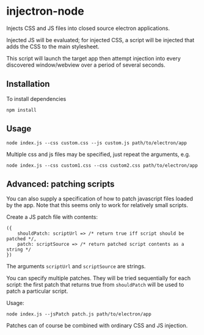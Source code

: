 # injectron-node

Injects CSS and JS files into closed source electron applications.

Injected JS will be evaluated; for injected CSS, a script will be injected that adds the CSS to the main stylesheet.

This script will launch the target app then attempt injection into every discovered window/webview over a period of several seconds.

## Installation

To install dependencies

    npm install

## Usage

    node index.js --css custom.css --js custom.js path/to/electron/app
    
Multiple css and js files may be specified, just repeat the arguments, e.g.

    node index.js --css custom1.css --css custom2.css path/to/electron/app
    
## Advanced: patching scripts

You can also supply a specification of how to patch javascript files loaded by the app.
Note that this seems only to work for relatively small scripts.

Create a JS patch file with contents:

    ({
        shouldPatch: scriptUrl => /* return true iff script should be patched */,
        patch: scriptSource => /* return patched script contents as a string */
    })

The arguments `scriptUrl` and `scriptSource` are strings.

You can specify multiple patches. They will be tried sequentially for each script: the first patch that returns true from `shouldPatch` will be used to patch a particular script.

Usage:

    node index.js --jsPatch patch.js path/to/electron/app
    
Patches can of course be combined with ordinary CSS and JS injection.



